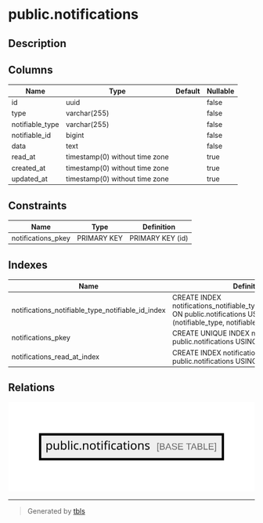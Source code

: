 # public.notifications

## Description

## Columns

| Name            | Type                           | Default | Nullable |
| --------------- | ------------------------------ | ------- | -------- |
| id              | uuid                           |         | false    |
| type            | varchar(255)                   |         | false    |
| notifiable_type | varchar(255)                   |         | false    |
| notifiable_id   | bigint                         |         | false    |
| data            | text                           |         | false    |
| read_at         | timestamp(0) without time zone |         | true     |
| created_at      | timestamp(0) without time zone |         | true     |
| updated_at      | timestamp(0) without time zone |         | true     |

## Constraints

| Name               | Type        | Definition       |
| ------------------ | ----------- | ---------------- |
| notifications_pkey | PRIMARY KEY | PRIMARY KEY (id) |

## Indexes

| Name                                              | Definition                                                                                                                          |
| ------------------------------------------------- | ----------------------------------------------------------------------------------------------------------------------------------- |
| notifications_notifiable_type_notifiable_id_index | CREATE INDEX notifications_notifiable_type_notifiable_id_index ON public.notifications USING btree (notifiable_type, notifiable_id) |
| notifications_pkey                                | CREATE UNIQUE INDEX notifications_pkey ON public.notifications USING btree (id)                                                     |
| notifications_read_at_index                       | CREATE INDEX notifications_read_at_index ON public.notifications USING btree (read_at)                                              |

## Relations

![er](public.notifications.svg)

---

> Generated by [tbls](https://github.com/k1LoW/tbls)
